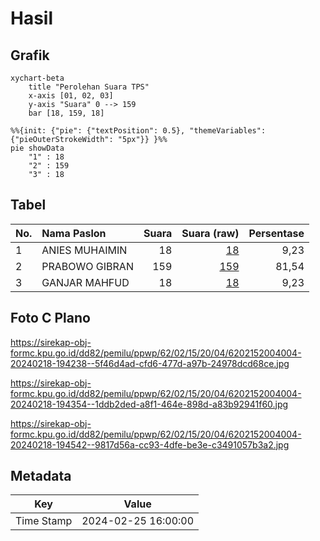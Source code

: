# Hasil

## Grafik

```mermaid
xychart-beta
    title "Perolehan Suara TPS"
    x-axis [01, 02, 03]
    y-axis "Suara" 0 --> 159
    bar [18, 159, 18]
```

```mermaid
%%{init: {"pie": {"textPosition": 0.5}, "themeVariables": {"pieOuterStrokeWidth": "5px"}} }%%
pie showData
    "1" : 18
    "2" : 159
    "3" : 18
```

## Tabel

| No. | Nama Paslon    | Suara | Suara (raw) | Persentase |
|:--- |:-------------- | -----:| -----------:| ----------:|
| 1   | ANIES MUHAIMIN | 18    | [18][p-1]   | 9,23       |
| 2   | PRABOWO GIBRAN | 159   | [159][p-2]  | 81,54      |
| 3   | GANJAR MAHFUD  | 18    | [18][p-3]   | 9,23       |


[p-1]: https://github.com/gigit-pemilu/pemilu-2024-62-kalimantan-tengah/blob/main/pilpres/hitung-suara/sub/62-kalimantan-tengah/sub/02-kotawaringin-timur/sub/15-bukit-santuai/sub/2004-tumbang-panyahuan/sub/004-tps/sub/paslon-1.txt
[p-2]: https://github.com/gigit-pemilu/pemilu-2024-62-kalimantan-tengah/blob/main/pilpres/hitung-suara/sub/62-kalimantan-tengah/sub/02-kotawaringin-timur/sub/15-bukit-santuai/sub/2004-tumbang-panyahuan/sub/004-tps/sub/paslon-2.txt
[p-3]: https://github.com/gigit-pemilu/pemilu-2024-62-kalimantan-tengah/blob/main/pilpres/hitung-suara/sub/62-kalimantan-tengah/sub/02-kotawaringin-timur/sub/15-bukit-santuai/sub/2004-tumbang-panyahuan/sub/004-tps/sub/paslon-3.txt

## Foto C Plano

https://sirekap-obj-formc.kpu.go.id/dd82/pemilu/ppwp/62/02/15/20/04/6202152004004-20240218-194238--5f46d4ad-cfd6-477d-a97b-24978dcd68ce.jpg

https://sirekap-obj-formc.kpu.go.id/dd82/pemilu/ppwp/62/02/15/20/04/6202152004004-20240218-194354--1ddb2ded-a8f1-464e-898d-a83b92941f60.jpg

https://sirekap-obj-formc.kpu.go.id/dd82/pemilu/ppwp/62/02/15/20/04/6202152004004-20240218-194542--9817d56a-cc93-4dfe-be3e-c3491057b3a2.jpg


## Metadata

| Key        | Value               |
| ---------- | ------------------- |
| Time Stamp | 2024-02-25 16:00:00 |




